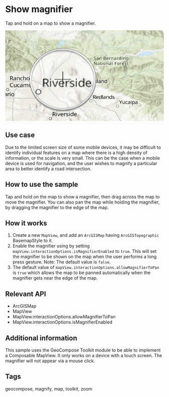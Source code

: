 # Show magnifier

Tap and hold on a map to show a magnifier.

![Image of show magnifier](show-magnifier.png)

## Use case

Due to the limited screen size of some mobile devices, it may be difficult to identify individual features on a map where there is a high density of information, or the scale is very small. This can be the case when a mobile device is used for navigation, and the user wishes to magnify a particular area to better identify a road intersection.

## How to use the sample

Tap and hold on the map to show a magnifier, then drag across the map to move the magnifier. You can also pan the map while holding the magnifier, by dragging the magnifier to the edge of the map.

## How it works

1. Create a new `MapView`, and add an `ArcGISMap` having `ArcGISTopographic` BasemapStyle to it.
2. Enable the magnifier using by setting `mapView.interactionOptions.isMagnifierEnabled` to `true`. This will set the magnifier to be shown on the map when the user performs a long press gesture. Note: The default value is `false`.
3. The default value of `mapView.interactionOptions.allowMagnifierToPan` is `true` which allows the map to be panned automatically when the magnifier gets near the edge of the map.

## Relevant API

* ArcGISMap
* MapView
* MapView.interactionOptions.allowMagnifierToPan
* MapView.interactionOptions.isMagnifierEnabled

## Additional information

This sample uses the GeoCompose Toolkit module to be able to implement a Composable MapView.
It only works on a device with a touch screen. The magnifier will not appear via a mouse click.


## Tags

geocompose, magnify, map, toolkit, zoom
